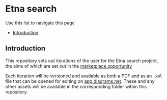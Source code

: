 # Etna search

Use this list to navigate this page

* [Introduction](#introduction)

## Introduction

This repository sets out iterations of the user for the Etna search project, the aims of which are set out in the [marketplace opportunity](https://www.digitalmarketplace.service.gov.uk/digital-outcomes-and-specialists/opportunities/15311)

Each iteration will be versioned and available as both a PDF and as an `.xml` file that can be opened for editing on [app.diagrams.net](https://app.diagrams.net). These and any other assets will be available in the corresponding folder within this repository.

